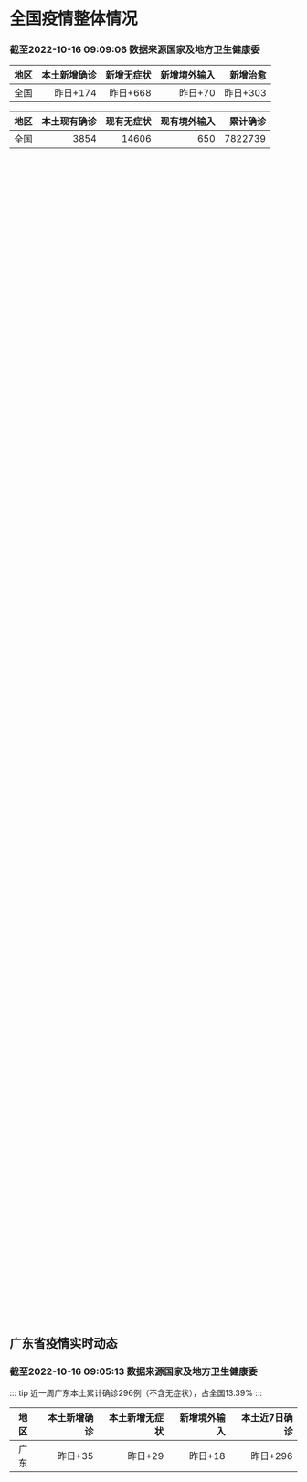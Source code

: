 
# 全国疫情整体情况
### 截至2022-10-16 09:09:06 数据来源国家及地方卫生健康委

|地区|本土新增确诊|新增无症状|新增境外输入|新增治愈|
|:--:|---:|---:|---:|---:|
|全国|昨日+174|昨日+668|昨日+70|昨日+303|

|地区|本土现有确诊|现有无症状|现有境外输入|累计确诊|
|:--:|---:|---:|---:|---:|
|全国|3854|14606|650|7822739|

<div id="chinaDayModify" style="width:100%;height:500px;margin-bottom:10px;"></div>
<div id="chinaAddHistoryData" style="width:100%;height:500px;margin-bottom:10px;"></div>
<div id="chinaNowHistoryData" style="width:100%;height:500px;margin-bottom:10px;"></div>
<div id="chinaTotalHistoryData" style="width:100%;height:500px;margin-bottom:10px;"></div>


## 广东省疫情实时动态
### 截至2022-10-16 09:05:13 数据来源国家及地方卫生健康委

::: tip 近一周广东本土累计确诊296例（不含无症状），占全国13.39%
:::

|地区|本土新增确诊|本土新增无症状|新增境外输入|本土近7日确诊|
|:--:|---:|---:|---:|---:|
|广东|昨日+35|昨日+29|昨日+18|昨日+296|

<div id="guangdongModify" style="width:100%;height:500px;margin-bottom:10px;"></div>
<div id="guangdongTotalHistory" style="width:100%;height:500px;margin-bottom:10px;"></div>
<div id="guangzhouModifyHistory" style="width:100%;height:500px;margin-bottom:10px;"></div>


<script>
import * as echarts from 'echarts'
export default {
  mounted () {
    this.chartChDay = echarts.init(document.getElementById("chinaDayModify"), "dark")
,this.chartChAdd = echarts.init(document.getElementById("chinaAddHistoryData"), "dark")
,this.chartChNow = echarts.init(document.getElementById("chinaNowHistoryData"), "dark")
,this.chartChTotal = echarts.init(document.getElementById("chinaTotalHistoryData"), "dark")
,this.chartGdMod = echarts.init(document.getElementById("guangdongModify"), "dark")
,this.chartGdTotal = echarts.init(document.getElementById("guangdongTotalHistory"), "dark")
,this.chartGzMod = echarts.init(document.getElementById("guangzhouModifyHistory"), "dark")


    const option_gd_mod = {
      title: {
        text: '广东疫情新增趋势（人）'
      },
      tooltip: {
        trigger: 'axis'
      },
      legend: {
        data: ['本土新增确诊', '本土新增无症状', '新增境外输入']
      },
      grid: {
        left: '3%',
        right: '4%',
        bottom: '3%',
        containLabel: true
      },
      toolbox: {
        feature: {
          saveAsImage: {}
        }
      },
      xAxis: {
        type: 'category',
        boundaryGap: false,
        data: ["08.18","08.19","08.20","08.21","08.22","08.23","08.24","08.25","08.26","08.27","08.28","08.29","08.30","08.31","09.01","09.02","09.03","09.04","09.05","09.06","09.07","09.08","09.09","09.10","09.11","09.12","09.13","09.14","09.15","09.16","09.17","09.18","09.19","09.20","09.21","09.22","09.23","09.24","09.25","09.26","09.27","09.28","09.29","09.30","10.01","10.02","10.03","10.04","10.05","10.06","10.07","10.08","10.09","10.10","10.11","10.12","10.13","10.14","10.15",]
      },
      yAxis: {
        type: 'value'
      },
      series: [
        {
          name: '本土新增确诊',
          type: 'line',
          stack: 'Total',
          smooth: true,
          data: [6,8,9,9,7,17,4,4,6,13,10,24,25,40,55,65,79,63,43,42,27,36,26,15,17,7,6,5,5,3,2,1,0,3,1,2,5,6,7,12,4,18,16,22,17,19,27,34,37,41,47,34,31,38,43,36,53,60,35,]
        },
        {
          name: '本土新增无症状',
          type: 'line',
          stack: 'Total',
          smooth: true,
          data: [1,7,9,11,1,5,2,4,2,4,3,12,21,34,41,40,24,26,17,18,12,28,6,10,11,4,3,4,1,1,1,2,1,2,2,4,0,0,5,5,2,5,15,21,10,24,16,24,27,34,27,21,24,25,11,17,21,29,29,]
        },
        {
          name: '新增境外输入',
          type: 'line',
          stack: 'Total',
          smooth: true,
          data: [9,10,9,17,17,13,16,18,15,19,12,11,10,13,16,17,18,16,16,19,6,16,23,19,21,12,11,8,10,15,7,11,15,12,13,14,15,12,19,14,15,21,15,11,29,11,19,18,19,27,10,14,27,27,14,17,15,24,18,]
        }
      ]
    };

    const option_gd_total = {
      title: {
        text: '广东疫情概览（人）'
      },
      tooltip: {
        trigger: 'axis'
      },
      legend: {
        data: ['累计确诊', '累计治愈']
      },
      grid: {
        left: '3%',
        right: '4%',
        bottom: '3%',
        containLabel: true
      },
      toolbox: {
        feature: {
          saveAsImage: {}
        }
      },
      xAxis: {
        type: 'category',
        boundaryGap: false,
        data: ["08.18","08.19","08.20","08.21","08.22","08.23","08.24","08.25","08.26","08.27","08.28","08.29","08.30","08.31","09.01","09.02","09.03","09.04","09.05","09.06","09.07","09.08","09.09","09.10","09.11","09.12","09.13","09.14","09.15","09.16","09.17","09.18","09.19","09.20","09.21","09.22","09.23","09.24","09.25","09.26","09.27","09.28","09.29","09.30","10.01","10.02","10.03","10.04","10.05","10.06","10.07","10.08","10.09","10.10","10.11","10.12","10.13","10.14","10.15",]
      },
      yAxis: {
        type: 'value'
      },
      series: [
        {
          name: '累计确诊',
          type: 'line',
          stack: 'Total',
          smooth: true,
          data: [8665,8683,8701,8727,8751,8781,8801,8822,8844,8879,8898,8933,8968,9021,9092,9174,9271,9350,9413,9474,9507,9559,9608,9642,9680,9699,9716,9729,9744,9762,9771,9783,9798,9813,9827,9843,9863,9881,9905,9931,9950,9991,10022,10055,10101,10131,10177,10229,10285,10353,10410,10458,10516,10581,10638,10691,10759,10843,10896,]
        },
        {
          name: '累计治愈',
          type: 'line',
          stack: 'Total',
          smooth: true,
          data: [8252,8268,8289,8323,8343,8367,8399,8430,8470,8507,8529,8561,8591,8620,8641,8671,8708,8725,8744,8775,8804,8831,8855,8888,8923,8959,9011,9075,9140,9140,9140,9140,9140,9140,9140,9529,9529,9529,9529,9529,9529,9529,9529,9529,9529,9529,9529,9529,9529,9877,9877,9877,9972,10007,10048,10091,10127,10127,10127,]
        }
      ]
    };

    const option_gz_mod = {
      title: {
        text: '广州疫情新增趋势（人）'
      },
      tooltip: {
        trigger: 'axis'
      },
      legend: {
        data: ['本土新增确诊', '本土新增无症状']
      },
      grid: {
        left: '3%',
        right: '4%',
        bottom: '3%',
        containLabel: true
      },
      toolbox: {
        feature: {
          saveAsImage: {}
        }
      },
      xAxis: {
        type: 'category',
        boundaryGap: false,
        data: ["0818","0819","0820","0821","0822","0823","0824","0825","0826","0827","0828","0829","0830","0831","0901","0902","0903","0904","0905","0906","0907","0908","0909","0910","0911","0912","0913","0914","0915","0916","0917","0918","0919","0920","0921","0922","0923","0924","0925","0926","0927","0928","0929","0930","1001","1002","1003","1004","1005","1006","1007","1008","1009","1010","1011","1012","1013","1014","1015",]
      },
      yAxis: {
        type: 'value'
      },
      series: [
        {
          name: '本土新增确诊',
          type: 'line',
          stack: 'Total',
          smooth: true,
          data: [2,0,0,2,0,2,0,0,0,1,1,0,5,5,3,7,4,8,5,6,3,2,0,0,0,0,0,0,0,0,1,0,0,0,0,1,4,5,2,2,0,1,1,2,0,5,10,12,14,21,17,18,5,13,6,10,25,23,20,]
        },
        {
          name: '本土新增无症状',
          type: 'line',
          stack: 'Total',
          smooth: true,
          data: [0,0,0,2,0,0,0,0,0,1,1,0,0,4,2,3,0,1,3,1,1,0,0,0,0,0,0,0,0,1,0,1,0,1,2,4,0,0,0,1,1,0,2,0,0,3,7,5,13,8,12,9,15,1,2,7,3,8,16,]
        }
      ]
    };

    const option_ch_day  = {
      series: [
        {
          type: 'treemap',
          data: [
            {
              name: '本土新增确诊昨日+174',
              value: 174,
            },
            {
              name: '新增无症状昨日+668',
              value: 668,
            },
            {
              name: '新增境外输入昨日+70',
              value: 70,
            },
            {
              name: '新增治愈昨日+303',
              value: 303,
            },
          ]
        }
      ]
    };

    const option_ch_add = {
      title: {
        text: '新增疫情整体走势'
      },
      tooltip: {
        trigger: 'axis'
      },
      legend: {
        data: ['本土确诊', '无症状感染', '新增境外输入']
      },
      grid: {
        left: '3%',
        right: '4%',
        bottom: '3%',
        containLabel: true
      },
      toolbox: {
        feature: {
          saveAsImage: {}
        }
      },
      xAxis: {
        type: 'category',
        boundaryGap: false,
        data: ["08.16","08.17","08.18","08.19","08.20","08.21","08.22","08.23","08.24","08.25","08.26","08.27","08.28","08.29","08.30","08.31","09.01","09.02","09.03","09.04","09.05","09.06","09.07","09.08","09.09","09.10","09.11","09.12","09.13","09.14","09.15","09.16","09.17","09.18","09.19","09.20","09.21","09.22","09.23","09.24","09.25","09.26","09.27","09.28","09.29","09.30","10.01","10.02","10.03","10.04","10.05","10.06","10.07","10.08","10.09","10.10","10.11","10.12","10.13","10.14","10.15",]
      },
      yAxis: {
        type: 'value'
      },
      series: [
        {
          name: '本土确诊',
          type: 'line',
          stack: 'Total',
          smooth: true,
          data: [566,614,559,578,553,360,308,380,345,262,250,259,301,349,349,307,318,440,314,303,264,323,241,259,239,179,164,188,196,126,102,76,106,92,104,123,114,121,129,159,235,173,119,106,97,106,116,189,250,223,183,216,447,441,373,427,374,322,249,291,174,]
        },
        {
          name: '无症状感染',
          type: 'line',
          stack: 'Total',
          smooth: true,
          data: [2322,2810,2119,1591,1628,1464,1440,1261,1289,1239,1106,1035,1255,1368,1326,1596,1567,1379,1359,1249,1235,1247,1093,1033,994,959,785,727,762,823,746,505,930,715,525,485,512,627,624,601,597,636,625,526,625,549,432,466,626,747,1005,1267,1301,1307,1566,1662,1386,1154,1010,900,668,]
        },
        {
          name: '新增境外输入',
          type: 'line',
          stack: 'Total',
          smooth: true,
          data: [71,68,44,61,49,67,74,33,45,50,50,48,51,33,43,61,55,62,70,46,46,57,39,42,51,55,62,54,41,41,59,64,48,55,48,43,51,54,59,58,60,72,75,64,59,66,63,51,57,50,46,72,54,62,61,64,43,50,64,70,70,]
        }
      ]
    };

    const option_ch_now = {
      title: {
        text: '现有疫情整体走势'
      },
      tooltip: {
        trigger: 'axis'
      },
      legend: {
        data: ['本土确诊', '无症状感染', '新增境外输入']
      },
      grid: {
        left: '3%',
        right: '4%',
        bottom: '3%',
        containLabel: true
      },
      toolbox: {
        feature: {
          saveAsImage: {}
        }
      },
      xAxis: {
        type: 'category',
        boundaryGap: false,
        data: ["08.16","08.17","08.18","08.19","08.20","08.21","08.22","08.23","08.24","08.25","08.26","08.27","08.28","08.29","08.30","08.31","09.01","09.02","09.03","09.04","09.05","09.06","09.07","09.08","09.09","09.10","09.11","09.12","09.13","09.14","09.15","09.16","09.17","09.18","09.19","09.20","09.21","09.22","09.23","09.24","09.25","09.26","09.27","09.28","09.29","09.30","10.01","10.02","10.03","10.04","10.05","10.06","10.07","10.08","10.09","10.10","10.11","10.12","10.13","10.14","10.15",]
      },
      yAxis: {
        type: 'value'
      },
      series: [
        {
          name: '本土确诊',
          type: 'line',
          stack: 'Total',
          smooth: true,
          data: [6140,6696,7061,7550,7749,7884,7679,7426,7132,7027,6660,6364,6101,5973,5834,5779,5658,5756,5636,5668,5670,5709,5713,5666,5575,5403,5083,4851,4714,4334,3681,3502,3293,3070,2881,2726,2606,2494,2477,2395,2404,2381,2378,2365,2359,2301,2314,2306,2341,2261,2263,2329,2666,2977,3240,3460,3637,3779,3824,3906,3854,]
        },
        {
          name: '无症状感染',
          type: 'line',
          stack: 'Total',
          smooth: true,
          data: [704,716,699,693,700,699,712,660,632,621,597,568,547,510,501,519,530,551,562,559,557,571,548,560,560,567,568,566,563,550,565,586,572,576,577,571,577,564,563,552,558,585,613,632,610,608,631,623,629,615,620,628,633,641,646,644,623,618,632,657,650,]
        },
        {
          name: '新增境外输入',
          type: 'line',
          stack: 'Total',
          smooth: true,
          data: [13876,16430,18156,19300,20038,20791,21414,21435,21470,21752,21618,21301,21326,21729,22052,22906,23471,23260,23287,23491,23860,24163,24009,23400,22660,22555,21919,21298,20832,20206,18729,18148,17756,17213,16241,14762,14010,13518,11627,11277,10573,10414,10373,10105,9829,9770,9618,8814,8449,8109,8069,8744,9419,10193,11206,11944,12805,13455,13998,14442,14606,]
        }
      ]
    };

    const option_ch_total = {
      title: {
        text: '累计疫情整体走势'
      },
      tooltip: {
        trigger: 'axis'
      },
      legend: {
        data: ['确诊(含港澳台)', '死亡(含港澳台)']
      },
      grid: {
        left: '3%',
        right: '4%',
        bottom: '3%',
        containLabel: true
      },
      toolbox: {
        feature: {
          saveAsImage: {}
        }
      },
      xAxis: {
        type: 'category',
        boundaryGap: false,
        data: ["08.16","08.17","08.18","08.19","08.20","08.21","08.22","08.23","08.24","08.25","08.26","08.27","08.28","08.29","08.30","08.31","09.01","09.02","09.03","09.04","09.05","09.06","09.07","09.08","09.09","09.10","09.11","09.12","09.13","09.14","09.15","09.16","09.17","09.18","09.19","09.20","09.21","09.22","09.23","09.24","09.25","09.26","09.27","09.28","09.29","09.30","10.01","10.02","10.03","10.04","10.05","10.06","10.07","10.08","10.09","10.10","10.11","10.12","10.13","10.14","10.15",]
      },
      yAxis: {
        type: 'value'
      },
      series: [
        {
          name: '确诊(含港澳台)',
          type: 'line',
          stack: 'Total',
          smooth: true,
          data: [5532984,5559514,5584597,5609324,5633111,5656972,5675269,5703179,5733500,5762559,5790726,5817871,5846327,5868458,5901615,5938060,5974028,6009747,6044288,6080405,6106096,6144277,6187141,6223835,6259551,6296680,6330038,6356783,6404975,6455788,6502479,6545234,6585920,6626392,6655661,6701113,6748819,6792066,6833790,6872895,6912675,6942179,6988610,7037863,7083359,7127469,7171159,7215114,7249310,7299603,7355347,7402656,7454504,7499946,7499946,7578751,7621171,7621171,7621171,7778306,7822739,]
        },
        {
          name: '死亡(含港澳台)',
          type: 'line',
          stack: 'Total',
          smooth: true,
          data: [24285,24322,24361,24401,24442,24471,24499,24525,24557,24603,24655,24699,24740,24766,24806,24836,24883,24927,24976,25019,25058,25088,25130,25171,25237,25275,25315,25354,25381,25428,25491,25553,25603,25671,25712,25744,25792,25868,26074,26132,26176,26244,26278,26330,26388,26446,26500,26568,26609,21422,26706,26769,26823,26823,26823,26823,26823,26823,26823,26823,26823,]
        }
      ]
    };

    this.chartGdMod.setOption(option_gd_mod);
    this.chartGdTotal.setOption(option_gd_total);
    this.chartGzMod.setOption(option_gz_mod);
    this.chartChDay.setOption(option_ch_day);
    this.chartChAdd.setOption(option_ch_add);
    this.chartChNow.setOption(option_ch_now);
    this.chartChTotal.setOption(option_ch_total);

    window.onresize = () => {
      this.chartGdMod.resize()
      this.chartGdTotal.resize()
      this.chartGzMod.resize()
      this.chartChDay.resize()
      this.chartChAdd.resize()
      this.chartChNow.resize()
      this.chartChTotal.resize()
    }
  }
}
</script>

## 广东省各地区疫情情况

::: danger 136个中高风险地区
:::

|地区|本土新增确诊|本土新增无症状|本土近7日确诊|中高风险地区|
|:--:|---:|---:|---:|---:|
|广州|+20|+16|+102|+12|
|深圳|+7|+8|+119|+94|
|东莞|+6|+3|+10|+9|
|清远|+1|0|+5|0|
|中山|+1|0|+4|+2|
|惠州|0|+1|+12|+6|
|揭阳|0|+1|0|+1|
|佛山|0|0|+22|+5|
|韶关|0|0|+10|+7|
|珠海|0|0|+7|0|
|肇庆|0|0|+2|0|
|湛江|0|0|+1|0|
|云浮|0|0|+1|0|
|江门|0|0|+1|0|
|汕尾|0|0|0|0|
|阳江|0|0|0|0|
|汕头|0|0|0|0|
|茂名|0|0|0|0|
|梅州|0|0|0|0|
|潮州|0|0|0|0|
|河源|0|0|0|0|


## 广东疫情热点动态

  
### 10-16 09:40
::: tip 最新公告：即日起，深圳地铁此站点暂停运营
 最新消息！

今天（10月16日）00:43

“深圳地铁”发布公告

自2022年10月16日起

深圳地铁6号线元芬站

暂停运营服务...

深圳大件事

[阅读全文](https://mp.weixin.qq.com/s?__biz=MzA4NTczOTMzMQ==&mid=2651390362&idx=4&sn=aac0e2e4f2b46f3ca2af78d41bdcd954&chksm=842ef3b6b3597aa0aff44f4370088016c356d24e7f53c93ed9c6170d31ebe50e25d6acac839f&mpshare=1&scene=1&srcid=1016LUsg0GCakx9bCyOANoW4&sharer_sharetime=1665884653053&sharer_shareid=cf6417681f1ab593d86f6816cedb531b&version=4.0.19.6020&platform=win#rd)
:::

### 10-16 09:40
::: tip 涉4街道！南山、龙华、宝安发布通告
昨晚到今天（10月16日）凌晨

南山、龙华、宝安发布通告

一起来关注最新情况！...

深圳大件事

[阅读全文](https://mp.weixin.qq.com/s?__biz=MzA4NTczOTMzMQ==&mid=2651390362&idx=3&sn=37df8135ef56f00e298572c1f7a20fce&chksm=842ef3b6b3597aa04e15c5d351d110421a8b38c1c7cdd170d256d659244f5c2534d67a87a547&mpshare=1&scene=1&srcid=1016GOWc22QAGS4bLAxiQkKu&sharer_sharetime=1665884645916&sharer_shareid=cf6417681f1ab593d86f6816cedb531b&version=4.0.19.6020&platform=win#rd)
:::

### 10-16 08:38
::: tip 广州市越秀区、南沙区、花都区最新通告
因新冠疫情防控需要，请在相关时段到过越秀区下述重点场所的人员，立即向所在社区联系报备，严格落实“3天3检”，并配合做好疫情防控各项措施。若不如实申报，不落实防控措施，造成严重后果的，将承担相应法律责任...

广州日报

[阅读全文](https://mp.weixin.qq.com/s?__biz=MjM5MjA0MDk2MA==&mid=2653013768&idx=4&sn=0c0a305337d5ac102126561c51ab2526&chksm=bd7936678a0ebf7179145235eef838e72e023858f3b7455c48a36d7ce7a111bbb5b39ee70842&mpshare=1&scene=1&srcid=1016GziT5AHekllRdEoErDHW&sharer_sharetime=1665884966710&sharer_shareid=cf6417681f1ab593d86f6816cedb531b&version=4.0.19.6020&platform=win#rd)
:::

### 10-16 08:40
::: tip 2022年10月16日广东省新冠肺炎疫情情况
                                                        　　 10月15日0-24时，全省新增本土确诊病例30例（广州20例，深圳7例，东莞1例...

信息来源：广东省卫生健康委员会

[阅读全文](https://h5.baike.qq.com/mobile/landing.html?docid=WJW20221016GIK8RLVA&isNews=1&adtag=wxjk.yqssc.yqdt)
:::

### 10-15 23:01
::: tip 云浮召开疫情防控和安全稳定工作电视电话会议
10月14日，全省疫情防控和安全稳定工作电视电话会议召开，云浮市委书记卢荣春在省主会场参加会议。在收听收看省会议后，云浮市立即召开会议，全面分析研判形势，对当前云浮市疫情防控和安全稳定工作进行再动员、...

信息来源：南方PLUS

[阅读全文](https://h5.baike.qq.com/mobile/landing.html?docid=20221015A073TP00&isNews=1&adtag=wxjk.yqssc.yqdt)
:::

### 10-15 22:36
::: tip 广东惠州新增1例无症状感染者，在隔离管控中发现
10月15日0-24时，惠州市惠城区新增1例新冠病毒无症状感染者，在隔离管控中发现。新增病例情况：男，10岁，住小金口街道马岭村。上述病例已转送至定点医院隔离治疗，情况稳定。请市民继续履行个人防控责任...

信息来源：北京日报客户端

[阅读全文](https://h5.baike.qq.com/mobile/landing.html?docid=20221015A06ZCS00&isNews=1&adtag=wxjk.yqssc.yqdt)
:::

### 10-15 22:05
::: tip 中国内地日增本土感染人数四连降 广东日增本土感染人数创本月新高
中新社北京10月15日电 综合消息：中国内地14日新增新冠肺炎本土感染者1191例(确诊+无症状者)，连续4天下降，波及28个省份。
中国内地日增本土感染人数四连降
中国国家卫健委15日通报，14日中...

中国新闻网

[阅读全文](https://view.inews.qq.com/a/20221015A06SVK00?&chlid=news_news_top&uid=100188415180#)
:::

### 10-15 21:55
::: tip 广东佛山南海区调整部分区域临时管控措施
根据疫情处置进展，经综合研判，现决定自2022年10月15日20时起，对狮山镇、里水镇临时管控区域进行调整：
1.狮山镇的临时管控区域范围由狮山镇广三高速以北区域调整为兴业北路以东、G321国道以南、...

北京日报客户端

[阅读全文](https://view.inews.qq.com/a/20221015A06PV300?&chlid=news_news_top&uid=100188415180#)
:::

### 10-15 19:43
::: tip 龙华街道民兵筑牢深圳北站疫情防控“安全线”
近日，龙华街道7名民兵到深圳北站严格落实疫情防控执勤工作。高铁站作为城市大门,是疫情防控的关键防线。为扎实做好防输入防外溢工作,龙华街道民兵严防死守,逐一检查进出人员,落实“落地即检”相应政策,优化查...

信息来源：南方都市报

[阅读全文](https://h5.baike.qq.com/mobile/landing.html?docid=20221015A05RVA00&isNews=1&adtag=wxjk.yqssc.yqdt)
:::

### 10-15 17:02
::: tip 疫情发生地来惠州货车司乘人员须预约报备
10月15日，惠州市防控办发布第23号通告，要求对有疫情发生地区来（返）惠的货运司机及随行人员（以下简称“货车司乘人员”）严格落实预约报备制度。同时，严格落实“落地检”和装卸作业闭环管理。通告全文如下...

信息来源：南方PLUS

[阅读全文](https://h5.baike.qq.com/mobile/landing.html?docid=20221015A04FQ700&isNews=1&adtag=wxjk.yqssc.yqdt)
:::

